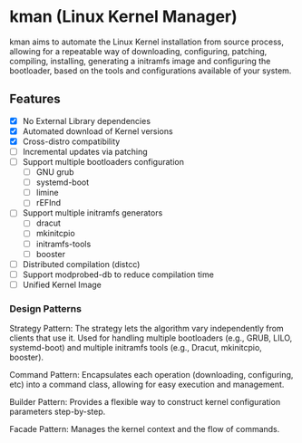 # kman (Linux Kernel Manager)

kman aims to automate the Linux Kernel installation from source process, allowing for a
repeatable way of downloading, configuring, patching, compiling, installing,
generating a initramfs image and configuring the bootloader, based on the tools 
and configurations available of your system.

## Features

- [x] No External Library dependencies
- [x] Automated download of Kernel versions
- [x] Cross-distro compatibility
- [ ] Incremental updates via patching
- [ ] Support multiple bootloaders configuration
    - [ ] GNU grub
    - [ ] systemd-boot
    - [ ] limine
    - [ ] rEFInd
- [ ] Support multiple initramfs generators
    - [ ] dracut
    - [ ] mkinitcpio
    - [ ] initramfs-tools
    - [ ] booster
- [ ] Distributed compilation (distcc)
- [ ] Support modprobed-db to reduce compilation time
- [ ] Unified Kernel Image

### Design Patterns

Strategy Pattern: The strategy lets the algorithm vary independently from clients
that use it. Used for handling multiple bootloaders (e.g., GRUB, LILO, systemd-boot)
and multiple initramfs tools (e.g., Dracut, mkinitcpio, booster).

Command Pattern: Encapsulates each operation (downloading, configuring, etc)
into a command class, allowing for easy execution and management.

Builder Pattern: Provides a flexible way to construct kernel configuration parameters step-by-step.

Facade Pattern: Manages the kernel context and the flow of commands.
